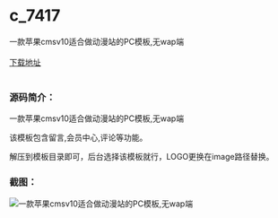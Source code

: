 # c_7417
一款苹果cmsv10适合做动漫站的PC模板,无wap端
<br/></br>
[下载地址](https://www.uuid2.com/7417.html "下载地址")
<br/></br>
<h3>源码简介：</h3>
<p>一款苹果cmsv10适合做动漫站的PC模板,无wap端<p>
<p>该模板包含留言,会员中心,评论等功能。<p>
<p>解压到模板目录即可，后台选择该模板就行，LOGO更换在image路径替换。<p>
<h3>截图：</h3>
<img src="https://www.uuid2.com/wp-content/uploads/img/uimage/46281629858802.png" alt="一款苹果cmsv10适合做动漫站的PC模板,无wap端">
